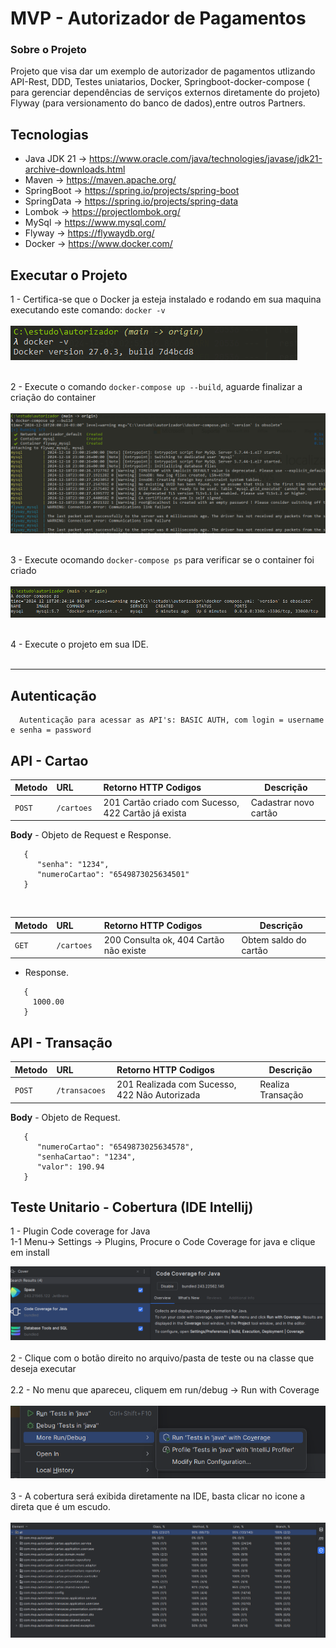 # MVP - Autorizador de Pagamentos

### Sobre o Projeto
Projeto que visa dar um exemplo de autorizador de pagamentos utlizando API-Rest, DDD, Testes uniatarios, Docker, 
Springboot-docker-compose ( para gerenciar dependências de serviços externos diretamente do  projeto)
Flyway (para versionamento do banco de dados),entre outros Partners.


## Tecnologias

- Java JDK 21     -> https://www.oracle.com/java/technologies/javase/jdk21-archive-downloads.html
- Maven           -> https://maven.apache.org/
- SpringBoot      -> https://spring.io/projects/spring-boot
- SpringData      -> https://spring.io/projects/spring-data
- Lombok          -> https://projectlombok.org/
- MySql           -> https://www.mysql.com/
- Flyway          -> https://flywaydb.org/
- Docker          -> https://www.docker.com/

## Executar o Projeto
1 - Certifica-se que o Docker ja esteja instalado e rodando em sua maquina executando este comando: `docker -v`  <br><br>
![verifica_versao_docker.png](https://github.com/leokashmir/autorizador/blob/main/img/verifica_versao_docker.png?raw=true)<br><br>

2 - Execute o comando   `docker-compose up --build`, aguarde finalizar a criação do container<br><br>
![docker_compose_1.png](https://github.com/leokashmir/autorizador/blob/main/img/docker_compose_1.png?raw=true)<br><br>

3 - Execute ocomando `docker-compose ps` para verificar se o container foi criado<br><br>
![docker_Compose_PS.png](https://github.com/leokashmir/autorizador/blob/main/img/docker_Compose_PS.png?raw=true)<br><br>

4 - Execute o projeto em sua IDE.<br><br><hr>


## Autenticação
```
  Autenticação para acessar as API's: BASIC AUTH, com login = username e senha = password
```


## API - Cartao



| Metodo | URL  | Retorno HTTP Codigos                                  | Descrição                |
|:-------|:--------|:------------------------------------------------------|--------------------------|
| `POST` | `/cartoes `  | 201  Cartão criado com Sucesso, 422  Cartão já exista | Cadastrar novo cartão |

  <b>Body</b> - Objeto de Request e Response.
```
   {
      "senha": "1234",
      "numeroCartao": "6549873025634501"
   }        
```

  <br>


| Metodo | URL  | Retorno HTTP Codigos                                  |Descrição|
|:-------|:--------|:------------------------------------------------------|------|
| `GET`  | `/cartoes `  | 200 Consulta ok, 404 Cartão não existe                | Obtem saldo do cartão |

*  Response.
```
   {
     1000.00
   }        
``` 

## API - Transação


| Metodo | URL  | Retorno HTTP Codigos                                  |Descrição |
|:-------|:--------|:------------------------------------------------------|-------|
| `POST`  | `/transacoes `  | 201 Realizada com Sucesso, 422 Não Autorizada         |Realiza Transação|
<b>Body</b> - Objeto de Request.
```
   {
      "numeroCartao": "6549873025634578",
      "senhaCartao": "1234",
      "valor": 190.94
   }        
```


## Teste Unitario - Cobertura (IDE Intellij)

1 - Plugin Code coverage for Java <br>
1-1 Menu-> Settings -> Plugins, Procure o Code Coverage for java e clique em install<br>


![ImgPluginCoverage.png](https://github.com/leokashmir/autorizador/blob/main/img/ImgPluginCoverage.png?raw=true)<br><br>
2 - Clique com o botão direito no arquivo/pasta de teste ou na classe que deseja executar<br><br>
2.2 - No menu que apareceu, cliquem em run/debug -> Run  with Coverage  <br><br>
![executarTestes.png](https://github.com/leokashmir/autorizador/blob/main/img/executarTestes.png?raw=true)<br><br>
3 - A cobertura será exibida diretamente na IDE, basta clicar no icone a direta que é um escudo.<br><br>
![CoberturaDeTestes.png](https://github.com/leokashmir/autorizador/blob/main/img/CoberturaDeTestes.png?raw=true)<br><br>
